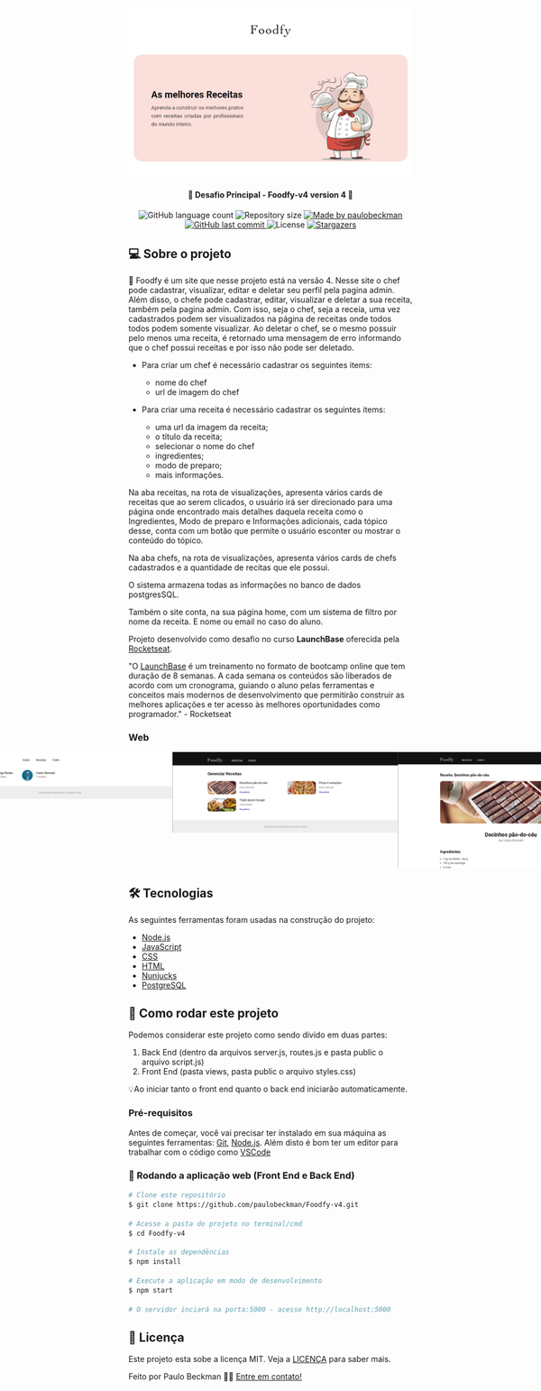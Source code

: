 <h1 align="center">
     <img alt="foodfy" title="#foodfy" src="./github-assets/capa.png" width="700px">
</h1>
 
<h4 align="center"> 
	🚀 Desafio Principal - Foodfy-v4 version 4 🚀
</h4>

<p align="center">
  <img alt="GitHub language count" src="https://img.shields.io/github/languages/count/paulobeckman/Foodfy-v4?color=%2304D361">

  <img alt="Repository size" src="https://img.shields.io/github/repo-size/paulobeckman/Foodfy-v4">

  	
  <a href="https://www.linkedin.com/in/paulobeckman/">
    <img alt="Made by paulobeckman" src="https://img.shields.io/badge/made%20by-paulobeckman-%2304D361">
  </a>
	
  
  <a href="https://github.com/paulobeckman/Foodfy-v4/commits/master">
    <img alt="GitHub last commit" src="https://img.shields.io/github/last-commit/paulobeckman/Foodfy-v4">
  </a>

  <img alt="License" src="https://img.shields.io/badge/license-MIT-brightgreen">
   <a href="https://github.com/paulobeckman/Foodfy-v4/stargazers">
    <img alt="Stargazers" src="https://img.shields.io/github/stars/paulobeckman/Foodfy-v4?style=social">
  </a>
</p>


## 💻 Sobre o projeto

🍛 Foodfy é um site que nesse projeto está na versão 4. Nesse site o chef pode cadastrar, visualizar, editar e deletar seu perfil pela pagina admin. Além disso, o chefe pode cadastrar, editar, visualizar e deletar a sua receita, também pela pagina admin. Com isso, seja o chef, seja a receia, uma vez cadastrados podem ser visualizados na página de receitas onde todos todos podem somente visualizar.
Ao deletar o chef, se o mesmo possuir pelo menos uma receita, é retornado uma mensagem de erro informando que o chef possui receitas e por isso não pode ser deletado. 

- Para criar um chef é necessário cadastrar os seguintes items:
  - nome do chef
  - url de imagem do chef
  
- Para criar uma receita é necessário cadastrar os seguintes items: 
  - uma url da imagem da receita;
  - o título da receita;
  - selecionar o nome do chef
  - ingredientes;
  - modo de preparo;
  - mais informações.

Na aba receitas, na rota de visualizações, apresenta vários cards de receitas que ao serem clicados, o usuário irá ser direcionado para uma página onde encontrado mais detalhes daquela receita como o Ingredientes, Modo de preparo e Informações adicionais, cada tópico desse, conta com um botão que permite o usuário esconter ou mostrar o conteúdo do tópico.

Na aba chefs, na rota de visualizações, apresenta vários cards de chefs cadastrados e a quantidade de recitas que ele possui.

O sistema armazena todas as informações no banco de dados postgresSQL.

Também o site conta, na sua página home, com um sistema de filtro por nome da receita. E nome ou email no caso do aluno.

Projeto desenvolvido como desafio no curso **LaunchBase** oferecida pela [Rocketseat][rs].

"O [LaunchBase](lb) é um treinamento no formato de bootcamp online que tem duração de 8 semanas. A cada semana os conteúdos são liberados de acordo com um cronograma, guiando o aluno pelas ferramentas e conceitos mais modernos de desenvolvimento que permitirão construir as melhores aplicações e ter acesso às melhores oportunidades como programador." - Rocketseat


### Web

<p align="center" style="display: flex; align-items: flex-start; justify-content: center;">
	
  <img alt="Foodfy-v4" title="#foodfy" src="./github-assets/foodfy4.gif" width="800px">

  <img alt="Foodfy-v4" title="#foodfy" src="./github-assets/pagina1.png" width="400px">

  <img alt="Foodfy-v4" title="#foodfy" src="./github-assets/pagina2.png" width="400px">
  
  <img alt="Foodfy-v4" title="#foodfy" src="./github-assets/pagina3.png" width="400px">
  
  <img alt="Foodfy-v4" title="#foodfy" src="./github-assets/pagina4.png" width="400px">

  <img alt="Foodfy-v4" title="#foodfy" src="./github-assets/pagina5.png" width="400px">

  <img alt="Foodfy-v4" title="#foodfy" src="./github-assets/pagina6.png" width="400px">
  
  <img alt="Foodfy-v4" title="#foodfy" src="./github-assets/pagina7.png" width="400px">

  <img alt="Foodfy-v4" title="#foodfy" src="./github-assets/pagina8.png" width="400px">

  <img alt="Foodfy-v4" title="#foodfy" src="./github-assets/pagina9.png" width="400px">

  <img alt="Foodfy-v4" title="#foodfy" src="./github-assets/pagina10.png" width="400px">

  <img alt="Foodfy-v4" title="#foodfy" src="./github-assets/pagina11.png" width="400px">


</p>

## 🛠 Tecnologias

As seguintes ferramentas foram usadas na construção do projeto:

- [Node.js][nodejs]
- [JavaScript][js]
- [CSS][CSS]
- [HTML][HTML]
- [Nunjucks][Nunjucks]
- [PostgreSQL][PSQL]


## 🚀 Como rodar este projeto

Podemos considerar este projeto como sendo divido em duas partes:
1. Back End (dentro da arquivos server.js, routes.js e pasta public o arquivo script.js) 
2. Front End (pasta views, pasta public o arquivo styles.css)

💡Ao iniciar tanto o front end quanto o back end iniciarão automaticamente. 

### Pré-requisitos

Antes de começar, você vai precisar ter instalado em sua máquina as seguintes ferramentas:
[Git](https://git-scm.com), [Node.js][nodejs]. 
Além disto é bom ter um editor para trabalhar com o código como [VSCode][vscode]

### 🧭 Rodando a aplicação web (Front End e Back End)

```bash
# Clone este repositório
$ git clone https://github.com/paulobeckman/Foodfy-v4.git

# Acesse a pasta do projeto no terminal/cmd
$ cd Foodfy-v4

# Instale as dependências
$ npm install

# Execute a aplicação em modo de desenvolvimento
$ npm start

# O servidor inciará na porta:5000 - acesse http://localhost:5000
```


## 📝 Licença

Este projeto esta sobe a licença MIT. Veja a [LICENÇA](license) para saber mais.

Feito por Paulo Beckman 👋🏽 [Entre em contato!](https://www.linkedin.com/in/paulobeckman/)

[nodejs]: https://nodejs.org/
[vscode]: https://code.visualstudio.com/
[license]: https://opensource.org/licenses/MIT
[rs]: https://rocketseat.com.br
[lb]: https://pages.rocketseat.com.br/launchbase/inscricao/5
[js]: https://developer.mozilla.org/pt-BR/docs/Aprender/JavaScript
[CSS]: https://developer.mozilla.org/pt-BR/docs/Web/CSS
[HTML]: https://developer.mozilla.org/pt-BR/docs/Web/HTML
[Nunjucks]: https://www.npmjs.com/package/nunjucks
[PSQL]: https://www.postgresql.org/

